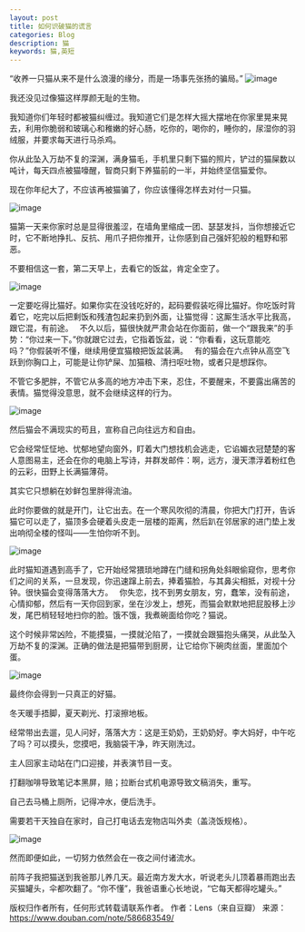 ```yaml
---
layout: post
title: 如何识破猫的谎言
categories: Blog
description: 猫
keywords: 猫,英短
---
```




“收养一只猫从来不是什么浪漫的缘分，而是一场事先张扬的骗局。”
![image](https://img3.doubanio.com/view/note/large/public/p37950163.jpg)


我还没见过像猫这样厚颜无耻的生物。

我知道你们年轻时都被猫纠缠过。我知道它们是怎样大摇大摆地在你家里晃来晃去，利用你脆弱和玻璃心和稚嫩的好心肠，吃你的，喝你的，睡你的，尿湿你的羽绒服，并要求每天进行马杀鸡。

你从此坠入万劫不复的深渊，满身猫毛，手机里只剩下猫的照片，铲过的猫屎数以吨计，每天四点被猫嚎醒，智商只剩下养猫前的一半，并始终坚信猫爱你。

现在你年纪大了，不应该再被猫骗了，你应该懂得怎样去对付一只猫。

![image](https://img3.doubanio.com/view/note/large/public/p37950164.jpg)


猫第一天来你家时总是显得很羞涩，在墙角里缩成一团、瑟瑟发抖，当你想接近它时，它不断地挣扎、反抗、用爪子把你推开，让你感到自己强奸犯般的粗野和邪恶。

不要相信这一套，第二天早上，去看它的饭盆，肯定全空了。

![image](https://img3.doubanio.com/view/note/large/public/p37950165.jpg)


一定要吃得比猫好。如果你实在没钱吃好的，起码要假装吃得比猫好。你吃饭时背着它，吃完以后把剩饭和残渣包起来扔到外面，让猫觉得：这厮生活水平比我高，跟它混，有前途。
 
不久以后，猫很快就严肃会站在你面前，做一个“跟我来”的手势：“你过来一下。”你就跟它过去，它指着饭盆，说：“你看看，这玩意能吃吗？”你假装听不懂，继续用便宜猫粮把饭盆装满。
 
有的猫会在六点钟从高空飞跃到你胸口上，可能是让你铲屎、加猫粮、清扫呕吐物，或者只是想踩你。

不管它多肥胖，不管它从多高的地方冲击下来，忍住，不要醒来，不要露出痛苦的表情。猫觉得没意思，就不会继续这样的行为。

![image](https://img3.doubanio.com/view/note/large/public/p37950166.jpg)


然后猫会不满现实的苟且，宣称自己向往远方和自由。

它会经常怔怔地、忧郁地望向窗外，盯着大门想找机会逃走，它谄媚衣冠楚楚的客人意图易主，还会在你的电脑上写诗，并群发邮件：啊，远方，漫天漂浮着粉红色的云彩，田野上长满猫薄荷。

其实它只想躺在妙鲜包里胖得流油。

此时你要做的就是开门，让它出去。在一个寒风吹彻的清晨，你把大门打开，告诉猫它可以走了，猫顶多会硬着头皮走一层楼的距离，然后趴在邻居家的进门垫上发出响彻全楼的怪叫——生怕你听不到。

![image](https://img3.doubanio.com/view/note/large/public/p37950167.jpg)

此时猫知道遇到高手了，它开始经常猥琐地蹲在门缝和拐角处斜眼偷窥你，思考你们之间的关系，一旦发现，你迅速蹿上前去，捧着猫脸，与其鼻尖相抵，对视十分钟。很快猫会变得落落大方。
 
你失恋，找不到男女朋友，穷，蠢笨，没有前途，心情抑郁，然后有一天你回到家，坐在沙发上，想死，而猫会默默地把屁股移上沙发，尾巴梢轻轻地扫你的脸。饿不饿，我煮碗面给你吃？猫说。

这个时候非常凶险，不能摸猫，一摸就沦陷了，一摸就会跟猫抱头痛哭，从此坠入万劫不复的深渊。正确的做法是把猫带到厨房，让它给你下碗肉丝面，里面加个蛋。

![image](https://img3.doubanio.com/view/note/large/public/p37950168.jpg)

最终你会得到一只真正的好猫。

冬天暖手捂脚，夏天剃光、打滚擦地板。

经常带出去遛，见人问好，落落大方：这是王奶奶，王奶奶好。李大妈好，中午吃了吗？可以摸头，您摸吧，我脑袋干净，昨天刚洗过。

主人回家主动站在门口迎接，并表演节目一支。

打翻咖啡导致笔记本黑屏，赔；拉断台式机电源导致文稿消失，重写。

自己去马桶上厕所，记得冲水，便后洗手。

需要若干天独自在家时，自己打电话去宠物店叫外卖（盖浇饭规格）。

![image](https://img3.doubanio.com/view/note/large/public/p37950169.jpg)

然而即便如此，一切努力依然会在一夜之间付诸流水。

前阵子我把猫送到我爸那儿养几天。最近南方发大水，听说老头儿顶着暴雨跑出去买猫罐头，伞都吹翻了。“你不懂”，我爸语重心长地说，“它每天都得吃罐头。”
 

版权归作者所有，任何形式转载请联系作者。
作者：Lens（来自豆瓣）
来源：https://www.douban.com/note/586683549/
